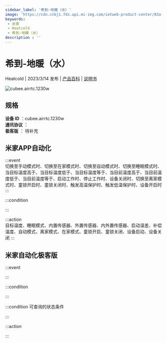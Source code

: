 ```yaml
---
sidebar_label: '希到-地暖（水）'
image: 'https://cdn.cnbj1.fds.api.mi-img.com/iotweb-product-center/83aff0668941fd4a8f2d98d67c0529cb_1669690976229.png?GalaxyAccessKeyId=AKVGLQWBOVIRQ3XLEW&Expires=9223372036854775807&Signature=OQKnQHy5ELphNv/0uDr2wJ1RAy0='
keywords: 
 - 米家
 - Heatcold
 - 希到-地暖（水）
description : ''
---
```

# 希到-地暖（水）

Heatcold | 2023/3/14 发布 | [产品百科](https://home.mi.com/webapp/content/baike/product/index.html?model=cubee.airrtc.1230w/) | [说明书](https://home.mi.com/views/introduction.html?model=cubee.airrtc.1230w&region=cn)

![cubee.airrtc.1230w](https://cdn.cnbj1.fds.api.mi-img.com/iotweb-product-center/83aff0668941fd4a8f2d98d67c0529cb_1669690976229.png?GalaxyAccessKeyId=AKVGLQWBOVIRQ3XLEW&Expires=9223372036854775807&Signature=OQKnQHy5ELphNv/0uDr2wJ1RAy0=)

## 规格  
> 
**设备 ID** ：cubee.airrtc.1230w  
**通讯协议** ：  
**极客版**  ： 待补充 


## 米家APP自动化  

:::event  
切换至手动模式时、切换至在家模式时、切换至自动模式时、切换至睡眠模式时、当目标温度高于、当目标温度低于、当目标温度等于、当目前温度高于、当目前温度低于、当目前温度等于、启动工作时、停止工作时、设备关闭时、切换至离家模式时、童锁开启时、童锁关闭时、触发高温保护时、触发低温保护时、设备开启时
:::

:::condition  

:::

:::action   
目标温度、睡眠模式、内置传感器、外置传感器、内外置传感器、启动温差、补偿温度、自动模式、离家模式、在家模式、童锁开启、童锁关闭、设备启动、设备关闭
:::

## 米家自动化极客版  

:::event  

:::

:::condition  

:::

:::condition 可查询的状态条件  

:::

:::action  

:::

        
